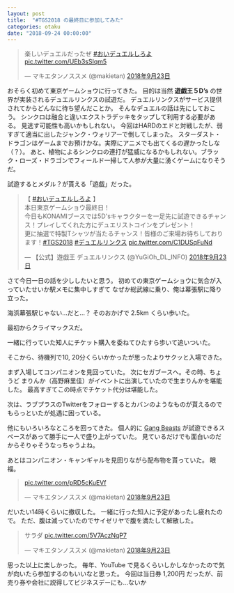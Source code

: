 ```yaml
---
layout: post
title:  "#TGS2018 の最終日に参加してみた"
categories: otaku
date: "2018-09-24 00:00:00"
---
```


<blockquote class="twitter-tweet" data-lang="ja"><p lang="ja" dir="ltr">楽しいデュエルだったぜ <a href="https://twitter.com/hashtag/%E3%81%8A%E3%81%84%E3%83%87%E3%83%A5%E3%82%A8%E3%83%AB%E3%81%97%E3%82%8D%E3%82%88?src=hash&amp;ref_src=twsrc%5Etfw">#おいデュエルしろよ</a> <a href="https://t.co/UEb3sSIqm5">pic.twitter.com/UEb3sSIqm5</a></p>&mdash; マキエタンノススメ (@makietan) <a href="https://twitter.com/makietan/status/1043714363645812736?ref_src=twsrc%5Etfw">2018年9月23日</a></blockquote>
<script async src="https://platform.twitter.com/widgets.js" charset="utf-8"></script>

おそらく初めて東京ゲームショウに行ってきた。
目的は当然 **遊戯王５D’s** の世界が実装されるデュエルリンクスの試遊だ。
デュエルリンクスがサービス提供されてからどんなに待ち望んだことか。
そんなデュエルの話は先にしておこう。
シンクロは融合と違いエクストラデッキをタップして利用する必要がある。
見逃す可能性も高いかもしれない。
今回はHARDのエドと対戦したが、弱すぎて適当に出したジャンク・ウォリアーで倒してしまった。
スターダスト・ドラゴンはゲームまでお預けかな。実際にアニメでも出てくるの遅かったしな（？）。
あと、植物によるシンクロの連打が猛威になるかもしれない。ブラック・ローズ・ドラゴンでフィールド一掃して人参が大量に湧くゲームになりそうだ。


試遊するとメダル？が貰える「遊戯」だった。

<blockquote class="twitter-tweet" data-lang="ja"><p lang="ja" dir="ltr">【 <a href="https://twitter.com/hashtag/%E3%81%8A%E3%81%84%E3%83%87%E3%83%A5%E3%82%A8%E3%83%AB%E3%81%97%E3%82%8D%E3%82%88?src=hash&amp;ref_src=twsrc%5Etfw">#おいデュエルしろよ</a> 】 <br>本日東京ゲームショウ最終日！<br>今日もKONAMIブースでは5D&#39;sキャラクターを一足先に試遊できるチャンス！プレイしてくれた方にデュエリストコインをプレゼント！<br>更に抽選で特製Tシャツが当たるチャンス！皆様のご来場お待ちしております！<a href="https://twitter.com/hashtag/TGS2018?src=hash&amp;ref_src=twsrc%5Etfw">#TGS2018</a> <a href="https://twitter.com/hashtag/%E3%83%87%E3%83%A5%E3%82%A8%E3%83%AB%E3%83%AA%E3%83%B3%E3%82%AF%E3%82%B9?src=hash&amp;ref_src=twsrc%5Etfw">#デュエルリンクス</a> <a href="https://t.co/C1DUSqFuNd">pic.twitter.com/C1DUSqFuNd</a></p>&mdash; 【公式】遊戯王 デュエルリンクス (@YuGiOh_DL_INFO) <a href="https://twitter.com/YuGiOh_DL_INFO/status/1043659308167127041?ref_src=twsrc%5Etfw">2018年9月23日</a></blockquote>
<script async src="https://platform.twitter.com/widgets.js" charset="utf-8"></script>

さて今日一日の話を少ししたいと思う。
初めての東京ゲームショウに気合が入っていたせいか駅メモに集中しすぎて
なぜか総武線に乗り、俺は幕張駅に降り立った。

海浜幕張駅じゃない...だと...？
そのおかげで 2.5km くらい歩いた。

最初からクライマックスだ。

一緒に行っていた知人にチケット購入を委ねてひたすら歩いて追いついた。

そこから、待機列で10, 20分くらいかかったが思ったよりサクッと入場できた。

まず入場してコンパニオンを見回っていた。
次にセガブースへ。その時、ちょうど まりんか（高野麻里佳）がイベントに出演していたので生まりんかを堪能した。
最高すぎてこの時点でチケット代分は堪能した。

次は、ラブプラスのTwitterをフォローするとカバンのようなものが貰えるのでもらっといたが処遇に困っている。

他にもいろいろなところを回ってきた。
個人的に [Gang Beasts](https://store.steampowered.com/app/285900/Gang_Beasts/?l=japanese) が試遊できるスペースがあって勝手に一人で盛り上がっていた。
見ているだけでも面白いのだからそりゃそうなっちゃうよね。

あとはコンパニオン・キャンギャルを見回りながら配布物を貰っていた。
眼福。

<blockquote class="twitter-tweet" data-lang="ja"><p lang="und" dir="ltr"><a href="https://t.co/pRD5cKuEVf">pic.twitter.com/pRD5cKuEVf</a></p>&mdash; マキエタンノススメ (@makietan) <a href="https://twitter.com/makietan/status/1043741930692075520?ref_src=twsrc%5Etfw">2018年9月23日</a></blockquote>
<script async src="https://platform.twitter.com/widgets.js" charset="utf-8"></script>

だいたい14時くらいに撤収した。
一緒に行った知人に予定があったし疲れたので。
ただ、腹は減っていたのでサイゼリヤで腹を満たして解散した。

<blockquote class="twitter-tweet" data-lang="ja"><p lang="ja" dir="ltr">サラダ <a href="https://t.co/5V7AczNqP7">pic.twitter.com/5V7AczNqP7</a></p>&mdash; マキエタンノススメ (@makietan) <a href="https://twitter.com/makietan/status/1043735278827892736?ref_src=twsrc%5Etfw">2018年9月23日</a></blockquote>
<script async src="https://platform.twitter.com/widgets.js" charset="utf-8"></script>

思った以上に楽しかった。
毎年、YouTube で見るくらいしかしなかったので気が向いたら参加するのもいいなと思った。
今回は当日券 1,200円 だったが、前売り券や会社に説得してビジネスデーにも...ないか
